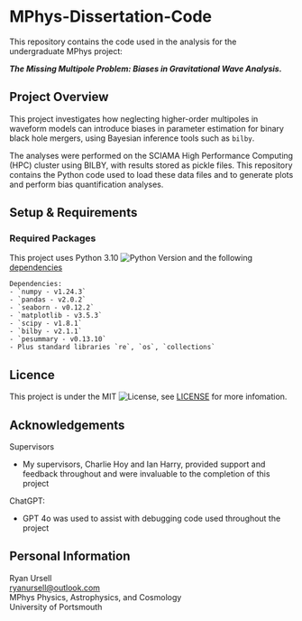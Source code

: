 # MPhys-Dissertation-Code
This repository contains the code used in the analysis for the undergraduate MPhys project:

**_The Missing Multipole Problem: Biases in Gravitational Wave Analysis._**

## Project Overview
This project investigates how neglecting higher-order multipoles in waveform models can introduce biases in parameter estimation for binary black hole mergers, using Bayesian inference tools such as `bilby`.

The analyses were performed on the SCIAMA High Performance Computing (HPC) cluster using BILBY, with results stored as pickle files. This repository contains the Python code used to load these data files and to generate plots and perform bias quantification analyses.

## Setup & Requirements

### Required Packages
This project uses Python 3.10 ![Python Version](https://img.shields.io/badge/python-3.10-blue) and the following [dependencies](dependencies.txt)
```
Dependencies:
- `numpy - v1.24.3`
- `pandas - v2.0.2`
- `seaborn - v0.12.2`
- `matplotlib - v3.5.3`
- `scipy - v1.8.1`
- `bilby - v2.1.1`
- `pesummary - v0.13.10`
- Plus standard libraries `re`, `os`, `collections`
```

## Licence
This project is under the MIT ![License](https://img.shields.io/badge/license-MIT-green), see [LICENSE](LICENSE) for more infomation.

## Acknowledgements
Supervisors
- My supervisors, Charlie Hoy and Ian Harry, provided support and feedback throughout and were invaluable to the completion of this project

ChatGPT:
- GPT 4o was used to assist with debugging code used throughout the project

## Personal Information
Ryan Ursell  
ryanursell@outlook.com  
MPhys Physics, Astrophysics, and Cosmology  
University of Portsmouth  